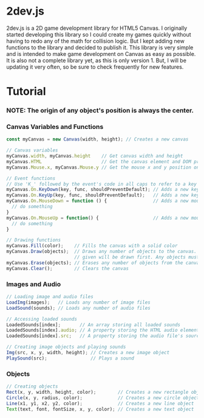 # 2dev.js
2dev.js is a 2D game development library for HTML5 Canvas. I originally started developing this library so I could create my games quickly without having to redo any of the math for collision logic. But I kept adding new functions to the library and decided to publish it. This library is very simple and is intended to make game development on Canvas as easy as possible. It is also not a complete library yet, as this is only version 1. But, I will be updating it very often, so be sure to check frequently for new features.
<br/>
# Tutorial
### NOTE: The origin of any object's position is always the center.
### Canvas Variables and Functions
```javascript
const myCanvas = new Canvas(width, height); // Creates a new canvas

// Canvas variables
myCanvas.width, myCanvas.height    // Get canvas width and height
myCanvas.HTML                      // Get the canvas element and DOM properties
myCanvas.Mouse.x, myCanvas.Mouse.y // Get the mouse x and y position on the canvas

// Event functions
// Use 'K_' followed by the event's code in all caps to refer to a key
myCanvas.On.KeyDown(key, func, shouldPreventDefault); // Adds a new key down event to the canvas
myCanvas.On.KeyUp(key, func, shouldPreventDefault);   // Adds a new key up event to the canvas
myCanvas.On.MouseDown = function () {                 // Adds a new mouse down event to the canvas
  // do something
}
myCanvas.On.MouseUp = function() {                    // Adds a new mouse up event to the canvas
  // do something
}

// Drawing functions
myCanvas.Fill(color);    // Fills the canvas with a solid color
myCanvas.Draw(objects);  // Draws any number of objects to the canvas. The first objects
                         // given will be drawn first. Any objects must be drawn to the canvas using this function
myCanvas.Erase(objects); // Erases any number of objects from the canvas
myCanvas.Clear();        // Clears the canvas
```
### Images and Audio
```javascript
// Loading image and audio files
LoadImg(images);   // Loads any number of image files
LoadSound(sounds); // Loads any number of audio files

// Accessing loaded sounds
LoadedSounds[index];       // An array storing all loaded sounds
LoadedSounds[index].audio; // A property storing the HTML audio element
LoadedSounds[index].src;   // A property storing the audio file's source

// Creating image objects and playing sounds
Img(src, x, y, width, height); // Creates a new image object
PlaySound(src);                // Plays a sound
```
### Objects
```javascript
// Creating objects
Rect(x, y, width, height, color);        // Creates a new rectangle object
Circle(x, y, radius, color);             // Creates a new circle object
Line(x1, y1, x2, y2, color);             // Creates a new line object
Text(text, font, fontSize, x, y, color); // Creates a new text object
```
